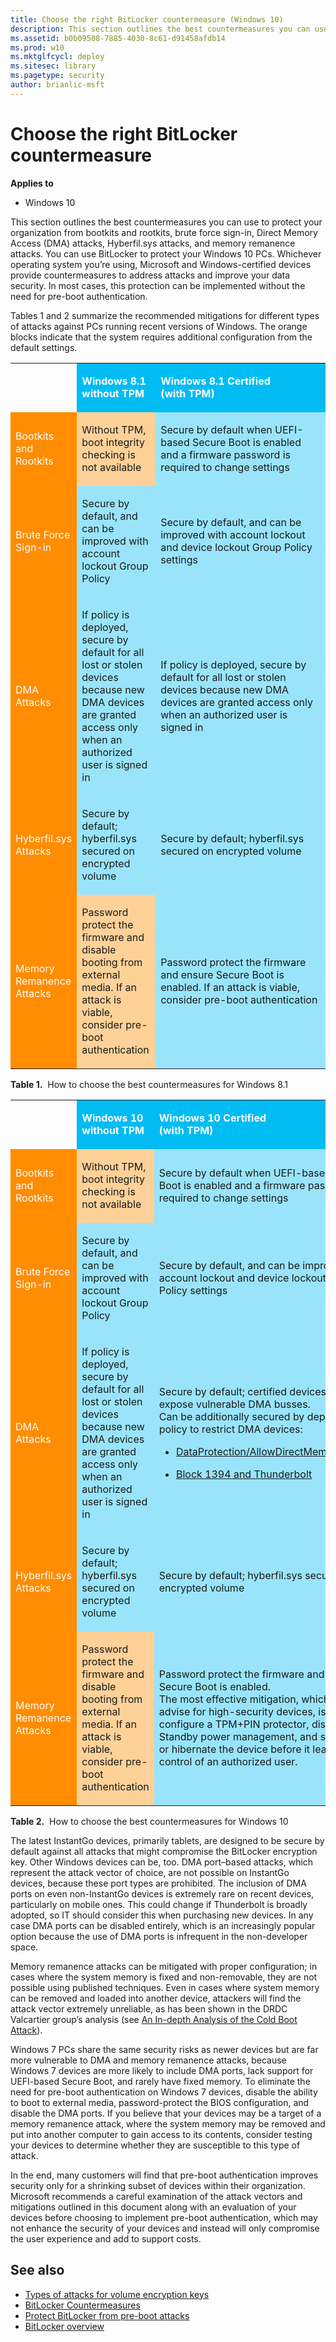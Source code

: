 ```yaml
---
title: Choose the right BitLocker countermeasure (Windows 10)
description: This section outlines the best countermeasures you can use to protect your organization from bootkits and rootkits, brute force sign-in, Direct Memory Access (DMA) attacks, Hyberfil.sys attacks, and memory remanence attacks.
ms.assetid: b0b09508-7885-4030-8c61-d91458afdb14
ms.prod: w10
ms.mktglfcycl: deploy
ms.sitesec: library
ms.pagetype: security
author: brianlic-msft
---
```


# Choose the right BitLocker countermeasure

**Applies to**
-   Windows 10

This section outlines the best countermeasures you can use to protect your organization from bootkits and rootkits, brute force sign-in, Direct Memory Access (DMA) attacks, Hyberfil.sys attacks, and memory remanence attacks.
You can use BitLocker to protect your Windows 10 PCs. Whichever operating system you’re using, Microsoft and Windows-certified devices provide countermeasures to address attacks and improve your data security. In most cases, this protection can be implemented without the need for pre-boot authentication.

Tables 1 and 2 summarize the recommended mitigations for different types of attacks against PCs running recent versions of Windows. The orange blocks indicate that the system requires additional configuration from the default settings.

<table>
<colgroup>
<col width="20%" />
<col width="25%" />
<col width="55%" />
</colgroup>
<tr>
<td></td>
<td BGCOLOR="#01BCF3">
<p><font color="#FFFFFF"><strong>Windows 8.1<br>without TPM</strong></font></p></td>
<td BGCOLOR="#01BCF3">
<p><font color="#FFFFFF"><strong>Windows 8.1 Certified<br>(with TPM)</strong></font></p></td>
</tr>
<tr class="odd">
<td BGCOLOR="#FF8C01">
<p><font color="#FFFFFF">Bootkits and<br>Rootkits</p></font></td>
<td BGCOLOR="#FED198"><p>Without TPM, boot integrity checking is not available</p></td>
<td BGCOLOR="#99E4FB"><p>Secure by default when UEFI-based Secure Boot is enabled and a firmware password is required to change settings</p></td>
</tr>
<tr class="even">
<td BGCOLOR="FF8C01">
<p><font color="#FFFFFF">Brute Force<br>Sign-in</font></p></td>
<td BGCOLOR="#99E4FB"><p>Secure by default, and can be improved with account lockout Group Policy</p></td>
<td BGCOLOR="#99E4FB"><p>Secure by default, and can be improved with account lockout and device lockout Group Policy settings</p></td>
</tr>
<tr class="odd">
<td BGCOLOR="#FF8C01">
<p><font color="#FFFFFF">DMA<br>Attacks</p></font></td>
<td BGCOLOR="#99E4FB"><p>If policy is deployed, secure by default for all lost or stolen devices because new DMA devices are granted access only when an authorized user is signed in</p></td>
<td BGCOLOR="#99E4FB"><p>If policy is deployed, secure by default for all lost or stolen devices because new DMA devices are granted access only when an authorized user is signed in</p></td>
</tr>
<tr class="even">
<td BGCOLOR="FF8C01">
<p><font color="#FFFFFF">Hyberfil.sys<br>Attacks</font></p></td>
<td BGCOLOR="#99E4FB"><p>Secure by default; hyberfil.sys secured on encrypted volume</p></td>
<td BGCOLOR="#99E4FB"><p>Secure by default; hyberfil.sys secured on encrypted volume</p></td>
</tr>
<tr class="odd">
<td BGCOLOR="#FF8C01">
<p><font color="#FFFFFF">Memory<br>Remanence<br>Attacks</p></font></td>
<td BGCOLOR="#FED198"><p>Password protect the firmware and disable booting from external media. If an attack is viable, consider pre-boot authentication</p></td>
<td BGCOLOR="#99E4FB"><p>Password protect the firmware and ensure Secure Boot is enabled. If an attack is viable, consider pre-boot authentication</p></td>
</tr>
</table>

**Table 1.**&nbsp;&nbsp;How to choose the best countermeasures for Windows 8.1

<table>
<colgroup>
<col width="20%" />
<col width="25%" />
<col width="55%" />
</colgroup>
<tr>
<td></td>
<td BGCOLOR="#01BCF3">
<p><font color="#FFFFFF"><strong>Windows 10<br>without TPM</strong></font></p></td>
<td BGCOLOR="#01BCF3">
<p><font color="#FFFFFF"><strong>Windows 10 Certified<br>(with TPM)</strong></font></p></td>
</tr>
<tr class="odd">
<td BGCOLOR="#FF8C01">
<p><font color="#FFFFFF">Bootkits and<br>Rootkits</p></font></td>
<td BGCOLOR="#FED198"><p>Without TPM, boot integrity checking is not available</p></td>
<td BGCOLOR="#99E4FB"><p>Secure by default when UEFI-based Secure Boot is enabled and a firmware password is required to change settings</p></td>
</tr>
<tr class="even">
<td BGCOLOR="FF8C01">
<p><font color="#FFFFFF">Brute Force<br>Sign-in</font></p></td>
<td BGCOLOR="#99E4FB"><p>Secure by default, and can be improved with account lockout Group Policy</p></td>
<td BGCOLOR="#99E4FB"><p>Secure by default, and can be improved with account lockout and device lockout Group Policy settings</p></td>
</tr>
<tr class="odd">
<td BGCOLOR="#FF8C01">
<p><font color="#FFFFFF">DMA<br>Attacks</p></font></td>
<td BGCOLOR="#99E4FB"><p>If policy is deployed, secure by default for all lost or stolen devices because new DMA devices are granted access only when an authorized user is signed in</p></td>
<td BGCOLOR="#99E4FB"><p>Secure by default; certified devices do not expose vulnerable DMA busses.<br>Can be additionally secured by deploying policy to restrict DMA devices:</p>
<ul>
<li><p><a href="https://msdn.microsoft.com/windows/hardware/commercialize/customize/mdm/policy-configuration-service-provider#DataProtection_AllowDirectMemoryAccess">DataProtection/AllowDirectMemoryAccess</a></p></li>
<li><p><a href="https://support.microsoft.com/en-us/kb/2516445">Block 1394 and Thunderbolt</a></p></li></ul>
</td>
</tr>
<tr class="even">
<td BGCOLOR="FF8C01">
<p><font color="#FFFFFF">Hyberfil.sys<br>Attacks</font></p></td>
<td BGCOLOR="#99E4FB"><p>Secure by default; hyberfil.sys secured on encrypted volume</p></td>
<td BGCOLOR="#99E4FB"><p>Secure by default; hyberfil.sys secured on encrypted volume</p></td>
</tr>
<tr class="odd">
<td BGCOLOR="#FF8C01">
<p><font color="#FFFFFF">Memory<br>Remanence<br>Attacks</p></font></td>
<td BGCOLOR="#FED198"><p>Password protect the firmware and disable booting from external media. If an attack is viable, consider pre-boot authentication</p></td>
<td BGCOLOR="#99E4FB"><p>Password protect the firmware and ensure Secure Boot is enabled.<br>The most effective mitigation, which we advise for high-security devices, is to configure a TPM+PIN protector, disable Standby power management, and shut down or hibernate the device before it leaves the control of an authorized user.</p></td>
</tr>
</table>

**Table 2.**&nbsp;&nbsp;How to choose the best countermeasures for Windows 10

The latest InstantGo devices, primarily tablets, are designed to be secure by default against all attacks that might compromise the BitLocker encryption key. Other Windows devices can be, too. DMA port–based attacks, which represent the attack vector of choice, are not possible on InstantGo devices, because these port types are prohibited. The inclusion of DMA ports on even non-InstantGo devices is extremely rare on recent devices, particularly on mobile ones. This could change if Thunderbolt is broadly adopted, so IT should consider this when purchasing new devices. In any case DMA ports can be disabled entirely, which is an increasingly popular option because the use of 
DMA ports is infrequent in the non-developer space.

Memory remanence attacks can be mitigated with proper configuration; in cases where the system memory is fixed and non-removable, they are not possible using published techniques. Even in cases where system memory can be removed and loaded into another device, attackers will find the attack vector extremely unreliable, as has been shown in the DRDC Valcartier group’s analysis (see [An In-depth Analysis of the Cold Boot Attack](http://www.dtic.mil/cgi-bin/GetTRDoc?AD=ADA545078)).

Windows 7 PCs share the same security risks as newer devices but are far more vulnerable to DMA and memory remanence attacks, because Windows 7 devices are more likely to include DMA ports, lack support for UEFI-based Secure Boot, and rarely have fixed memory. To eliminate the need for pre-boot authentication on Windows 7 devices, disable the ability to boot to external media, password-protect the BIOS configuration, and disable the DMA ports. If you believe that your devices may be a target of a memory remanence attack, where the system memory may be removed and put into another computer to gain access to its contents, consider testing your devices to determine whether they are susceptible to this type of attack.

In the end, many customers will find that pre-boot authentication improves security only for a shrinking subset of devices within their organization. Microsoft recommends a careful examination of the attack vectors and mitigations 
outlined in this document along with an evaluation of your devices before choosing to implement pre-boot authentication, which may not enhance the security of your devices and instead will only compromise the user experience and add to support costs.

## See also
-   [Types of attacks for volume encryption keys](types-of-attacks-for-volume-encryption-keys.md)
-   [BitLocker Countermeasures](bitlocker-countermeasures.md)
-   [Protect BitLocker from pre-boot attacks](protect-bitlocker-from-pre-boot-attacks.md)
-   [BitLocker overview](bitlocker-overview.md)
 
 
